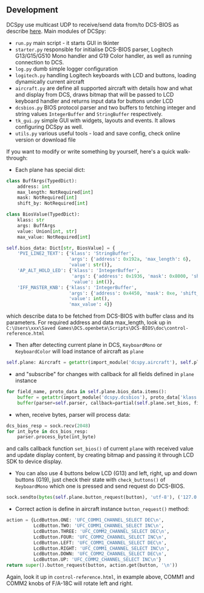## Development
DCSpy use multicast UDP to receive/send data from/to DCS-BIOS as describe [here](https://github.com/DCSFlightpanels/dcs-bios/blob/master/Scripts/DCS-BIOS/doc/developerguide.adoc).
Main modules of DCSpy:
* `run.py` main script - it starts GUI in tkinter
* `starter.py` responsible for initialise DCS-BIOS parser, Logitech G13/G15/G510 Mono handler and G19 Color handler, as well as running connection to DCS.
* `log.py` dumb simple logger configuration
* `logitech.py` handling Logitech keyboards with LCD and buttons, loading dynamically current aircraft
* `aircraft.py` are define all supported aircraft with details how and what and display from DCS, draws bitmap that will be passed to LCD keyboard handler and returns input data for buttons under LCD
* `dcsbios.py` BIOS protocol parser and two buffers to fetching integer and string values `IntegerBuffer` and `StringBuffer` respectively.
* `tk_gui.py` simple GUI with widgets, layouts and events. It allows configuring DCSpy as well.
* `utils.py` various useful tools - load and save config, check online version or download file

If you want to modify or write something by yourself, here's a quick walk-through:
* Each plane has special dict:
```python
class BuffArgs(TypedDict):
    address: int
    max_length: NotRequired[int]
    mask: NotRequired[int]
    shift_by: NotRequired[int]

class BiosValue(TypedDict):
    klass: str
    args: BuffArgs
    value: Union[int, str]
    max_value: NotRequired[int]

self.bios_data: Dict[str, BiosValue] = {
    'PVI_LINE2_TEXT': {'klass': 'StringBuffer',
                       'args': {'address': 0x192a, 'max_length': 6},
                       'value': str()},
    'AP_ALT_HOLD_LED': {'klass': 'IntegerBuffer',
                        'args': {'address': 0x1936, 'mask': 0x8000, 'shift_by': 0xf},
                        'value': int()},
    'IFF_MASTER_KNB': {'klass': 'IntegerBuffer',
                       'args': {'address': 0x4450, 'mask': 0xe, 'shift_by': 0x1},
                       'value': int(),
                       'max_value': 4}}
```
which describe data to be fetched from DCS-BIOS with buffer class and its parameters. For required address and data max_length, look up in `C:\Users\xxx\Saved Games\DCS.openbeta\Scripts\DCS-BIOS\doc\control-reference.html`
* Then after detecting current plane in DCS, `KeyboardMono` or `KeyboardColor` will load instance of aircraft as `plane`
```python
self.plane: Aircraft = getattr(import_module('dcspy.aircraft'), self.plane_name)(self.lcd)
```
* and "subscribe" for changes with callback for all fields defined in `plane` instance
```python
for field_name, proto_data in self.plane.bios_data.items():
    buffer = getattr(import_module('dcspy.dcsbios'), proto_data['klass'])
    buffer(parser=self.parser, callback=partial(self.plane.set_bios, field_name), **proto_data['args'])
```
* when, receive bytes, parser will process data:
```python
dcs_bios_resp = sock.recv(2048)
for int_byte in dcs_bios_resp:
    parser.process_byte(int_byte)
```
and calls callback function `set_bios()` of current `plane` with received value and update display content, by creating bitmap and passing it through LCD SDK to device display.

* You can also use 4 buttons below LCD (G13) and left, right, up and down buttons (G19), just check their state with `check_buttons()` of `KeyboardMono` which one is pressed and send request do DCS-BIOS.
```python
sock.sendto(bytes(self.plane.button_request(button), 'utf-8'), ('127.0.0.1', 7778))
```
* Correct action is define in aircraft instance `button_request()` method:
```python
action = {LcdButton.ONE: 'UFC_COMM1_CHANNEL_SELECT DEC\n',
          LcdButton.TWO: 'UFC_COMM1_CHANNEL_SELECT INC\n',
          LcdButton.THREE: 'UFC_COMM2_CHANNEL_SELECT DEC\n',
          LcdButton.FOUR: 'UFC_COMM2_CHANNEL_SELECT INC\n',
          LcdButton.LEFT: 'UFC_COMM1_CHANNEL_SELECT DEC\n',
          LcdButton.RIGHT: 'UFC_COMM1_CHANNEL_SELECT INC\n',
          LcdButton.DOWN: 'UFC_COMM2_CHANNEL_SELECT DEC\n',
          LcdButton.UP: 'UFC_COMM2_CHANNEL_SELECT INC\n'}
return super().button_request(button, action.get(button, '\n'))
```
Again, look it up in `control-reference.html`, in example above, COMM1 and COMM2 knobs of F/A-18C will rotate left and right.
